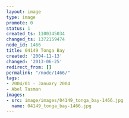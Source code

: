 ```yaml
---
layout: image
type: image
promote: 0
status: 1
created_ts: 1100345034
changed_ts: 1372159474
node_id: 1466
title: 04149 Tonga Bay
created: '2004-11-13'
changed: '2013-06-25'
redirect_from: []
permalink: "/node/1466/"
tags:
- 2004/01 - January 2004
- Abel Tasman
images:
- src: image/images/04149_tonga_bay-1466.jpg
  name: 04149_tonga_bay-1466.jpg
---
```


